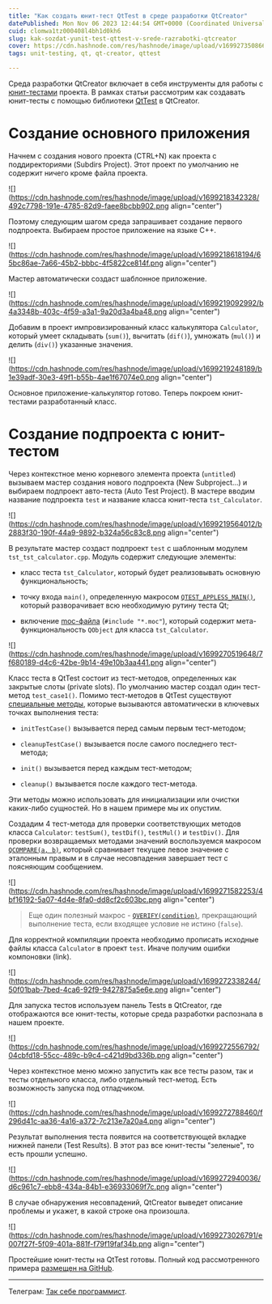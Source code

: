 ```yaml
---
title: "Как создать юнит-тест QtTest в среде разработки QtCreator"
datePublished: Mon Nov 06 2023 12:44:54 GMT+0000 (Coordinated Universal Time)
cuid: clomwa1tz000408l4bh1d0kh6
slug: kak-sozdat-yunit-test-qttest-v-srede-razrabotki-qtcreator
cover: https://cdn.hashnode.com/res/hashnode/image/upload/v1699273508666/ca920591-f53b-4171-98d4-94d451ac27bb.png
tags: unit-testing, qt, qt-creator, qttest

---
```


Среда разработки QtCreator включает в себя инструменты для работы с [юнит-тестами](https://ru.wikipedia.org/wiki/%D0%9C%D0%BE%D0%B4%D1%83%D0%BB%D1%8C%D0%BD%D0%BE%D0%B5_%D1%82%D0%B5%D1%81%D1%82%D0%B8%D1%80%D0%BE%D0%B2%D0%B0%D0%BD%D0%B8%D0%B5) проекта. В рамках статьи рассмотрим как создавать юнит-тесты с помощью библиотеки [QtTest](https://doc.qt.io/qt-6/qtest-overview.html) в QtCreator.

# Создание основного приложения

Начнем с создания нового проекта (CTRL+N) как проекта с поддиректориями (Subdirs Project). Этот проект по умолчанию не содержит ничего кроме файла проекта.

![](https://cdn.hashnode.com/res/hashnode/image/upload/v1699218342328/492c7798-191e-4785-82d9-faee8bcbb902.png align="center")

Поэтому следующим шагом среда запрашивает создание первого подпроекта. Выбираем простое приложение на языке C++.

![](https://cdn.hashnode.com/res/hashnode/image/upload/v1699218618194/65bc86ae-7a66-45b2-bbbc-4f5822ce814f.png align="center")

Мастер автоматически создаст шаблонное приложение.

![](https://cdn.hashnode.com/res/hashnode/image/upload/v1699219092992/b4a3348b-403c-4f59-a3a1-9a20d3a4ba48.png align="center")

Добавим в проект импровизированный класс калькулятора `Calculator`, который умеет складывать (`sum()`), вычитать (`dif()`), умножать (`mul()`) и делить (`div()`) указанные значения.

![](https://cdn.hashnode.com/res/hashnode/image/upload/v1699219248189/b1e39adf-30e3-49f1-b55b-4ae1f67074e0.png align="center")

Основное приложение-калькулятор готово. Теперь покроем юнит-тестами разработанный класс.

# Создание подпроекта с юнит-тестом

Через контекстное меню корневого элемента проекта (`untitled`) вызываем мастер создания нового подпроекта (New Subproject...) и выбираем подпроект авто-теста (Auto Test Project). В мастере вводим название подпроекта `test` и название класса юнит-теста `tst_Calculator`.

![](https://cdn.hashnode.com/res/hashnode/image/upload/v1699219564012/b2883f30-190f-44a9-9892-b324a56c83c8.png align="center")

В результате мастер создаст подпроект `test` с шаблонным модулем `tst_tst_calculator.cpp`. Модуль содержит следующие элементы:

* класс теста `tst_Calculator`, который будет реализовывать основную функциональность;
    
* точку входа `main()`, определенную макросом [`QTEST_APPLESS_MAIN()`](https://doc.qt.io/qt-6/qtest.html#QTEST_APPLESS_MAIN), который разворачивает всю необходимую рутину теста Qt;
    
* включение [moc-файла](https://doc.qt.io/qt-6/moc.html) (`#include "*.moc"`), который содержит мета-функциональность `QObject` для класса `tst_Calculator`.
    

![](https://cdn.hashnode.com/res/hashnode/image/upload/v1699270519648/7f680189-d4c6-42be-9b14-49e10b3aa441.png align="center")

Класс теста в QtTest состоит из тест-методов, определенных как закрытые слоты (private slots). По умолчанию мастер создал один тест-метод `test_case1()`. Помимо тест-методов в QtTest существуют [специальные методы](https://doc.qt.io/qt-6/qtest-overview.html#creating-a-test), которые вызываются автоматически в ключевых точках выполнения теста:

* `initTestCase()` вызывается перед самым первым тест-методом;
    
* `cleanupTestCase()` вызывается после самого последнего тест-метода;
    
* `init()` вызывается перед каждым тест-методом;
    
* `cleanup()` вызывается после каждого тест-метода.
    

Эти методы можно использовать для инициализации или очистки каких-либо сущностей. Но в нашем примере мы их опустим.

Создадим 4 тест-метода для проверки соответствующих методов класса `Calculator`: `testSum()`, `testDif()`, `testMul()` и `testDiv()`. Для проверки возвращаемых методами значений воспользуемся макросом [`QCOMPARE(a, b)`](https://doc.qt.io/qt-6/qtest.html#QCOMPARE), который сравнивает текущее левое значение с эталонным правым и в случае несовпадения завершает тест с поясняющим сообщением.

![](https://cdn.hashnode.com/res/hashnode/image/upload/v1699271582253/4bf16192-5a07-4d4e-8fa0-dd8cf2c603bc.png align="center")

> Еще один полезный макрос - [`QVERIFY(condition)`](https://doc.qt.io/qt-6/qtest.html#QVERIFY), прекращающий выполнение теста, если входящее условие не истино (`false`).

Для корректной компиляции проекта необходимо прописать исходные файлы класса `Calculator` в проект `test`. Иначе получим ошибки компоновки (link).

![](https://cdn.hashnode.com/res/hashnode/image/upload/v1699272338244/50f01bab-7bed-4ca6-92f9-9427875a5e6e.png align="center")

Для запуска тестов используем панель Tests в QtCreator, где отображаются все юнит-тесты, которые среда разработки распознала в нашем проекте.

![](https://cdn.hashnode.com/res/hashnode/image/upload/v1699272556792/04cbfd18-55cc-489c-b9c4-c421d9bd336b.png align="center")

Через контекстное меню можно запустить как все тесты разом, так и тесты отдельного класса, либо отдельный тест-метод. Есть возможность запуска под отладчиком.

![](https://cdn.hashnode.com/res/hashnode/image/upload/v1699272788460/f296d41c-aa36-4a16-a372-7c213e7a20a4.png align="center")

Результат выполнения теста появится на соответствующей вкладке нижней панели (Test Results). В этот раз все юнит-тесты "зеленые", то есть прошли успешно.

![](https://cdn.hashnode.com/res/hashnode/image/upload/v1699272940036/d6c961c7-ebb8-434a-84b1-e36933069f7c.png align="center")

В случае обнаружения несовпадений, QtCreator выведет описание проблемы и укажет, в какой строке она произошла.

![](https://cdn.hashnode.com/res/hashnode/image/upload/v1699273026791/e007f27f-5f09-401a-881f-f79f19faf34b.png align="center")

Простейшие юнит-тесты на QtTest готовы. Полный код рассмотренного примера [размещен на GitHub](https://github.com/trots/qttest-example).

---

Телеграм: [Так себе программист](https://t.me/mediocre_developer).